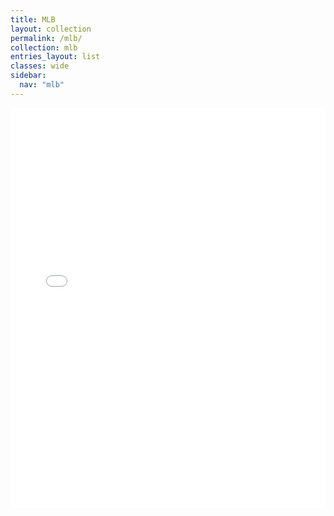 ```yaml
---
title: MLB
layout: collection
permalink: /mlb/
collection: mlb
entries_layout: list
classes: wide
sidebar:
  nav: "mlb"
---
```



<iframe id="igraph" scrolling="no" style="border:none;" seamless="seamless" src="/plots/MLB/MLB.html" height="640" width="100%"></iframe>
